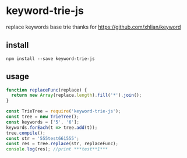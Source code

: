 # keyword-trie-js
replace keywords base trie
thanks for https://github.com/xhlian/keyword

## install
```
npm install --save keyword-trie-js
```

## usage
``` js
function replaceFunc(replace) {
  return new Array(replace.length).fill('*').join();
}

const TrieTree = require('keyword-trie-js');
const tree = new TrieTree();
const keywords = ['5', '6'];
keywords.forEach(t => tree.add(t));
tree.compile();
const str = '555test661555';
const res = tree.replace(str, replaceFunc);
console.log(res); //print ***test**1***
```
